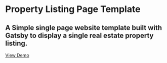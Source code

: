 # Property Listing Page Template

## A Simple single page website template built with Gatsby to display a single real estate property listing.

[View Demo](https://pp-lp312075.netlify.com/)
